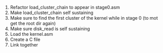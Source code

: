 1. Refactor load_cluster_chain to appear in stage0.asm
2. Make load_cluster_chain self sustaining
3. Make sure to find the first cluster of the kernel while in stage 0 (to mot get the root dir again)
4. Make sure disk_read is self sustaining
5. Load the kernel.asm
6. Create a C file
7. Link together